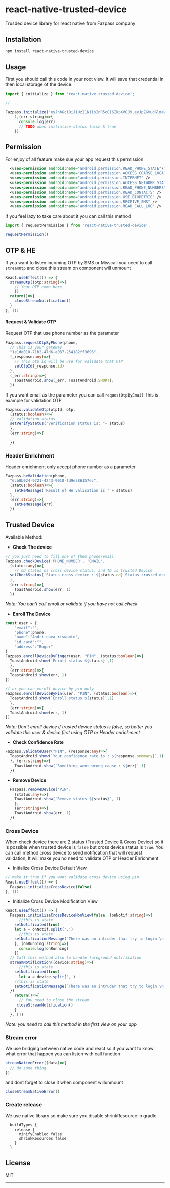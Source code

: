 # react-native-trusted-device

Trusded device library for react native from Fazpass company

## Installation

```sh
npm install react-native-trusted-device
```

## Usage
First you should call this code in your root view. It will save that credential in then local storage of the device.

```js
import { initialize } from 'react-native-trusted-device';

// ...

Fazpass.initialize("eyJhbGciOiJIUzI1NiIsInR5cCI6IkpXVCJ9.eyJpZGVudGlmaWVyIjo0fQ.WEV3bCizw9U_hxRC6DxHOzZthuJXRE8ziI3b6bHUpEI",
    1,(err:string)=>{
      console.log(err)
      // TODO when initialize status false & true
    })
```

## Permission
For enjoy of all feature make sue your app request this permission

```XML
  <uses-permission android:name="android.permission.READ_PHONE_STATE"/>
  <uses-permission android:name="android.permission.ACCESS_COARSE_LOCATION" />
  <uses-permission android:name="android.permission.INTERNET" />
  <uses-permission android:name="android.permission.ACCESS_NETWORK_STATE" />
  <uses-permission android:name="android.permission.READ_PHONE_NUMBERS" />
  <uses-permission android:name="android.permission.READ_CONTACTS" />
  <uses-permission android:name="android.permission.USE_BIOMETRIC" />
  <uses-permission android:name="android.permission.RECEIVE_SMS" />
  <uses-permission android:name="android.permission.READ_CALL_LOG" />

```
If you feel lazy to take care about it you can call this method
```TypeScript
import { requestPermission } from 'react-native-trusted-device';

requestPermission()
```

## <b>OTP & HE</b>
If you want to listen incoming OTP by SMS or Misscall you need to call <code>streamOtp</code>
and close this stream on component will unmount
```TypeScript
React.useEffect(() => {
  streamOtp((otp:string)=>{
    // Your OTP come here
    })
  return()=>{
    closeStreamNotification()
  }
}, [])
```
#### <b>Request & Validate OTP</b>
Request OTP that use phone number as the parameter
```Typescript
Fazpass.requestOtpByPhone(phone,
  // This is your gateway
  "1e1de010-71b2-47d6-a037-254182ff3696",
  (_response:any)=>{
    // This otp id will be use for validate that OTP
    setOtpId(_response.id)
  },
  (_err:string)=>{
    ToastAndroid.show(_err, ToastAndroid.SHORT);
  })
```
If you want email as the parameter you can call <code>requestOtpByEmail</code>
This is example for validation OTP
```TypeScript
Fazpass.validateOtp(otpId, otp,
  (status:boolean)=>{
  // validation status
  setVerifyStatus("Verification status is: "+ status)
  },
  (err:string)=>{
    
  })
```
### <b>Header Enrichment</b>
Header enrichment only accept phone number as a parameter

```TypeScript
Fazpass.heValidation(phone, 
  "6cb0b024-9721-4243-9010-fd9e386157ec",
  (status:boolean)=>{
    setHeMessage('Result of He valisation is ' + status)
  },
  (err:string)=>{
    setHeMessage(err)
  })
```
## <b>Trusted Device</b>
Available Method: <br>
* <b>Check The device</b>

```TypeScript
// you just need to fill one of them phone/email
Fazpass.checkDevice('PHONE_NUMBER', 'EMAIL',
  (status:any)=>{
    // CD status os cross device status, and TD is trusted Device
  setCheckStatus(`Status cross device : ${status.cd} Status trusted device : ${status.td}`)
  },
  (err:string)=>{
    ToastAndroid.show(err, 1)
  })
```
<i>Note: You can't call enroll or validate if you have not call check</i> <br>
* <b>Enroll The Device</b>

```TypeScript
const user = {
    "email":"",
    "phone":phone,
    "name":"Andri nova riswanto",
    "id_card":"",
    "address":"Bogor"
}
Fazpass.enrollDeviceByFinger(user, "PIN", (status:boolean)=>{
  ToastAndroid.show(`Enroll status ${status}`,1)
  },
  (err:string)=>{
  ToastAndroid.show(err, 1)
})

// or you can enroll device by pin only
Fazpass.enrollDeviceByPin(user, "PIN", (status:boolean)=>{
  ToastAndroid.show(`Enroll status ${status}`,1)
  },
  (err:string)=>{
  ToastAndroid.show(err, 1)
})
```
<i>Note: Don't enroll device if trusted device status is false, so better you validate this user & device first using OTP or Header enrichment</i>

* <b>Check Confidence Rate</b>

```TypeScript
Fazpass.validateUser("PIN", (response:any)=>{
  ToastAndroid.show(`Your confidence rate is : ${response.summary}`,1)
  }, (err:string)=>{
    ToastAndroid.show(`Something went wrong cause : ${err}`,1)
  })
```
* <b>Remove Device</b>
```TypeScript
  Fazpass.removeDevice('PIN',
    (status:any)=>{
    ToastAndroid.show(`Remove status ${status}`, 1)
    },
    (err:string)=>{         
    ToastAndroid.show(err, 1)
  })
```
### <b>Cross Device</b><br>
When check device there are 2 status (Trusted Device & Cross Device) so it is possible when trusted device is <code>false</code> but cross device status is <code>true</code>.
You can call method cross device to send notification that will request validation, It will make you no need to validate OTP or Header Enrichment

* Initialize Cross Device Default View
```TypeScript
// make it true if you want validate cross device using pin
React.useEffect(() => {
  Fazpass.initializeCrossDevice(false)
}, [])
```
* Initialize Cross Device Modification View

```TypeScript
React.useEffect(() => {
  Fazpass.initializeCrossDeviceNonView(false, (onNotif:string)=>{
      //this is state
    setNotificated(true)
    let a = onNotif.split(',')
      //this is state
    setNotificationMessage(`There was an intruder that try to login \n from device ${a[1]}`)
    }, (onRunning:string)=>{
      console.log(onRunning)
    })
  // Call this method also to handle foreground notification  
  streamNotification((device:string)=>{
      //this is state
    setNotificated(true)
      let a = device.split(',')
    //this is state
    setNotificationMessage(`There was an intruder that try to login \n from device ${a[1]}`)
  })
    return()=>{
      // You need to close the stream
     closeStreamNotification()
    }
  }, [])
```
<i>Note: you need to call this method in the first view on your app</i>

### Stream error
We use bridging between native code and react so if you want to know what error that happen you can listen with call function

```TypeScript
streamNativeError((data)=>{
  // do some thing
})
```
and dont forget to close it when component willunmount
```TypeScript
closeStreamNativeError()
```


### Create release
We use native library so make sure you disable shrinkResource in gradle
```
  buildTypes {
    release {
      minifyEnabled false
      shrinkResources false
    }
  }
```
## License

MIT

---
